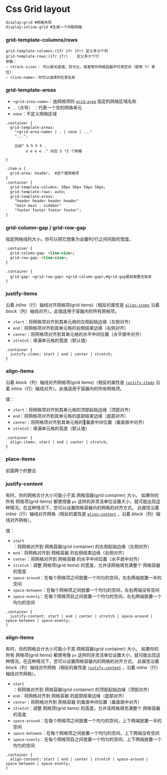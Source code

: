 # Css Grid layout

```html
display:grid #网格布局
display:inline-grid #生成一个内联网格
```

### grid-template-columns/rows

```
grid-template-columns:(1fr 1fr 1fr) 定义多少个列
grid-template-rows:(1fr 1fr)	定义多少个行
参数：
– <track-size>： 可以是长度值，百分比，或者等份网格容器中可用空间（使用 fr 单位）
– <line-name>：你可以选择的任意名称
```

### grid-template-areas

- `<grid-area-name>`：由网格项的 [`grid-area`](https://www.css88.com/archives/8510#prop-grid-area) 指定的网格区域名称
- `.`（点号） ：代表一个空的网格单元
- `none`：不定义网格区域

```php+HTML
.container {
  grid-template-areas: 
    "<grid-area-name> | . | none | ..."
    "...";
    
    比如" h h h h .
    	 e e e e ." 对应 5 *2 个网格
    
}
```

```html
.item-a {
  grid-area: header;  #这个是网格项
}
.container {
  grid-template-columns: 50px 50px 50px 50px;
  grid-template-rows: auto;
  grid-template-areas: 
    "header header header header"
    "main main . sidebar"
    "footer footer footer footer";
}
```

### grid-column-gap / grid-row-gap

指定网格线的大小。你可以把它想象为设置列/行之间间距的宽度。

```html
.container {
  grid-column-gap: <line-size>;
  grid-row-gap: <line-size>;
}
```

```
.container {
  grid-gap: <grid-row-gap> <grid-column-gap>;#grid-gap是前面整合版本
}
```

### justify-items

沿着 *inline*（行）轴线对齐网格项(grid items)（相反的属性是 [`align-items`](https://www.css88.com/archives/8510#prop-align-items) 沿着 *block*（列）轴线对齐）。此值适用于容器内的所有网格项。

- `start`：将网格项对齐到其单元格的左侧起始边缘（左侧对齐）
- `end`：将网格项对齐到其单元格的右侧结束边缘（右侧对齐）
- `center`：将网格项对齐到其单元格的水平中间位置（水平居中对齐）
- `stretch`：填满单元格的宽度（默认值）

```
.container {
  justify-items: start | end | center | stretch;
}
```

### align-items

沿着 *block*（列）轴线对齐网格项(grid items)（相反的属性是 [`justify-items`](https://www.css88.com/archives/8510#prop-justify-items) 沿着 *inline*（行）轴线对齐）。此值适用于容器内的所有网格项。

值：

- `start`：将网格项对齐到其单元格的顶部起始边缘（顶部对齐）
- `end`：将网格项对齐到其单元格的底部结束边缘（底部对齐）
- `center`：将网格项对齐到其单元格的垂直中间位置（垂直居中对齐）
- `stretch`：填满单元格的高度（默认值）

```
.container {
  align-items: start | end | center | stretch;
}
```

### place-items

前面两个的整合

### justify-content

有时，你的网格合计大小可能小于其 网格容器(grid container) 大小。 如果你的所有 网格项(grid items) 都使用像 `px` 这样的非灵活单位设置大小，就可能出现这种情况。在这种情况下，您可以设置网格容器内的网格的对齐方式。 此属性沿着 *inline*（行）轴线对齐网格（相反的属性是 [`align-content`](https://www.css88.com/archives/8510#prop-align-content) ，沿着 *block*（列）轴线对齐网格）。

值：

- `start`：将网格对齐到 网格容器(grid container) 的左侧起始边缘（左侧对齐）
- `end`：将网格对齐到 网格容器 的右侧结束边缘（右侧对齐）
- `center`：将网格对齐到 网格容器 的水平中间位置（水平居中对齐）
- `stretch`：调整 网格项(grid items) 的宽度，允许该网格填充满整个 网格容器 的宽度
- `space-around`：在每个网格项之间放置一个均匀的空间，左右两端放置一半的空间
- `space-between`：在每个网格项之间放置一个均匀的空间，左右两端没有空间
- `space-evenly`：在每个网格项目之间放置一个均匀的空间，左右两端放置一个均匀的空间

```
.container {
  justify-content: start | end | center | stretch | space-around | space-between | space-evenly;    
}
```

### align-items

有时，你的网格合计大小可能小于其 网格容器(grid container) 大小。 如果你的所有 网格项(grid items) 都使用像 `px` 这样的非灵活单位设置大小，就可能出现这种情况。在这种情况下，您可以设置网格容器内的网格的对齐方式。 此属性沿着 *block*（列）轴线对齐网格（相反的属性是 [`justify-content`](https://www.css88.com/archives/8510#prop-justify-content) ，沿着 *inline*（行）轴线对齐网格）。

- `start`：将网格对齐到 网格容器(grid container) 的顶部起始边缘（顶部对齐）
- `end`：将网格对齐到 网格容器 的底部结束边缘（底部对齐）
- `center`：将网格对齐到 网格容器 的垂直中间位置（垂直居中对齐）
- `stretch`：调整 网格项(grid items) 的高度，允许该网格填充满整个 网格容器 的高度
- `space-around`：在每个网格项之间放置一个均匀的空间，上下两端放置一半的空间
- `space-between`：在每个网格项之间放置一个均匀的空间，上下两端没有空间
- `space-evenly`：在每个网格项目之间放置一个均匀的空间，上下两端放置一个均匀的空间

```
.container {
  align-content: start | end | center | stretch | space-around | space-between | space-evenly;  
}
```

